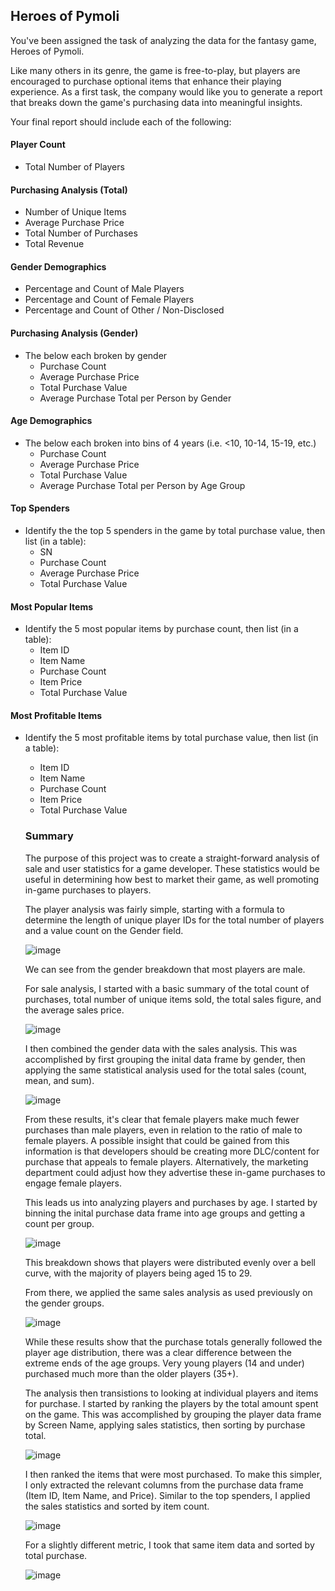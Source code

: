 ## Heroes of Pymoli

You've been assigned the task of analyzing the data for the fantasy game, Heroes of Pymoli.

Like many others in its genre, the game is free-to-play, but players are encouraged to purchase optional items that enhance their playing experience. As a first task, the company would like you to generate a report that breaks down the game's purchasing data into meaningful insights.

Your final report should include each of the following:

#### Player Count

- Total Number of Players

#### Purchasing Analysis (Total)

- Number of Unique Items
- Average Purchase Price
- Total Number of Purchases
- Total Revenue

#### Gender Demographics

- Percentage and Count of Male Players
- Percentage and Count of Female Players
- Percentage and Count of Other / Non-Disclosed

#### Purchasing Analysis (Gender)

- The below each broken by gender
  - Purchase Count
  - Average Purchase Price
  - Total Purchase Value
  - Average Purchase Total per Person by Gender

#### Age Demographics

- The below each broken into bins of 4 years (i.e. <10, 10-14, 15-19, etc.)
  - Purchase Count
  - Average Purchase Price
  - Total Purchase Value
  - Average Purchase Total per Person by Age Group

#### Top Spenders

- Identify the the top 5 spenders in the game by total purchase value, then list (in a table):
  - SN
  - Purchase Count
  - Average Purchase Price
  - Total Purchase Value

#### Most Popular Items

- Identify the 5 most popular items by purchase count, then list (in a table):
  - Item ID
  - Item Name
  - Purchase Count
  - Item Price
  - Total Purchase Value

#### Most Profitable Items

- Identify the 5 most profitable items by total purchase value, then list (in a table):
  - Item ID
  - Item Name
  - Purchase Count
  - Item Price
  - Total Purchase Value
  
  
  ### Summary
  
  The purpose of this project was to create a straight-forward analysis of sale and user statistics for a game developer. These statistics would be useful in determining how best to market their game, as well promoting in-game purchases to players. 
  
  The player analysis was fairly simple, starting with a formula to determine the length of unique player IDs for the total number of players and a value count on the Gender field. 
  
  ![image](https://user-images.githubusercontent.com/81889411/155853752-8ca34c4b-9961-4ddd-8a89-a1f6fabac4e5.png)
  
  We can see from the gender breakdown that most players are male.
  
  For sale analysis, I started with a basic summary of the total count of purchases, total number of unique items sold, the total sales figure, and the average sales price.
  
  ![image](https://user-images.githubusercontent.com/81889411/155853790-4bef2ce5-e151-4d52-aadb-3dcfe1addafd.png)
  
  I then combined the gender data with the sales analysis. This was accomplished by first grouping the inital data frame by gender, then applying the same statistical analysis used for the total sales (count, mean, and sum).
  
  ![image](https://user-images.githubusercontent.com/81889411/155853816-745e79be-934b-4f56-90af-eb32e4c7559a.png)

  From these results, it's clear that female players make much fewer purchases than male players, even in relation to the ratio of male to female players. A possible insight that could be gained from this information is that developers should be creating more DLC/content for purchase that appeals to female players. Alternatively, the marketing department could adjust how they advertise these in-game purchases to engage female players.
  
  
  This leads us into analyzing players and purchases by age. I started by binning the inital purchase data frame into age groups and getting a count per group. 
  
  ![image](https://user-images.githubusercontent.com/81889411/155853833-e5a9ed3c-3747-4e36-8e0c-0ae6b15bee0b.png)

  This breakdown shows that players were distributed evenly over a bell curve, with the majority of players being aged 15 to 29. 
  
  From there, we applied the same sales analysis as used previously on the gender groups. 
  
  ![image](https://user-images.githubusercontent.com/81889411/155853856-d2c4f1ec-5c9e-4138-a8ed-14108f040de1.png)

  While these results show that the purchase totals generally followed the player age distribution, there was a clear difference between the extreme ends of the age groups. Very young players (14 and under) purchased much more than the older players (35+). 
  
  The analysis then transistions to looking at individual players and items for purchase. I started by ranking the players by the total amount spent on the game. This was accomplished by grouping the player data frame by Screen Name, applying sales statistics, then sorting by purchase total.
  
  ![image](https://user-images.githubusercontent.com/81889411/155853871-7fb73744-7cf2-4492-b7e9-22573d4e3fe2.png)

  I then ranked the items that were most purchased. To make this simpler, I only extracted the relevant columns from the purchase data frame (Item ID, Item Name, and Price). Similar to the top spenders, I applied the sales statistics and sorted by item count. 
  
  ![image](https://user-images.githubusercontent.com/81889411/155853882-bbf2365b-14cc-48af-a736-01e4075fe5e1.png)

  For a slightly different metric, I took that same item data and sorted by total purchase. 
 
  ![image](https://user-images.githubusercontent.com/81889411/155853897-d3cfefbb-dcd6-4a44-83fb-f4a427a959aa.png)

